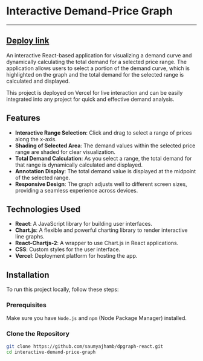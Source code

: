 # Interactive Demand-Price Graph
---
[Deploy link](https://dpgraph-react.vercel.app/)
---

An interactive React-based application for visualizing a demand curve and dynamically calculating the total demand for a selected price range. The application allows users to select a portion of the demand curve, which is highlighted on the graph and the total demand for the selected range is calculated and displayed.

This project is deployed on Vercel for live interaction and can be easily integrated into any project for quick and effective demand analysis.

## Features

- **Interactive Range Selection**: Click and drag to select a range of prices along the x-axis.
- **Shading of Selected Area**: The demand values within the selected price range are shaded for clear visualization.
- **Total Demand Calculation**: As you select a range, the total demand for that range is dynamically calculated and displayed.
- **Annotation Display**: The total demand value is displayed at the midpoint of the selected range.
- **Responsive Design**: The graph adjusts well to different screen sizes, providing a seamless experience across devices.

## Technologies Used

- **React**: A JavaScript library for building user interfaces.
- **Chart.js**: A flexible and powerful charting library to render interactive line graphs.
- **React-Chartjs-2**: A wrapper to use Chart.js in React applications.
- **CSS**: Custom styles for the user interface.
- **Vercel**: Deployment platform for hosting the app.

## Installation

To run this project locally, follow these steps:

### Prerequisites
Make sure you have `Node.js` and `npm` (Node Package Manager) installed.

### Clone the Repository

```bash
git clone https://github.com/saumyajhamb/dpgraph-react.git
cd interactive-demand-price-graph
